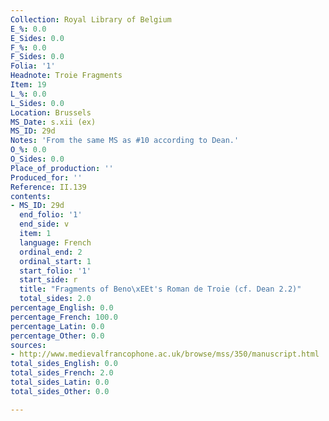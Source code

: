 ```yaml
---
Collection: Royal Library of Belgium
E_%: 0.0
E_Sides: 0.0
F_%: 0.0
F_Sides: 0.0
Folia: '1'
Headnote: Troie Fragments
Item: 19
L_%: 0.0
L_Sides: 0.0
Location: Brussels
MS_Date: s.xii (ex)
MS_ID: 29d
Notes: 'From the same MS as #10 according to Dean.'
O_%: 0.0
O_Sides: 0.0
Place_of_production: ''
Produced_for: ''
Reference: II.139
contents:
- MS_ID: 29d
  end_folio: '1'
  end_side: v
  item: 1
  language: French
  ordinal_end: 2
  ordinal_start: 1
  start_folio: '1'
  start_side: r
  title: "Fragments of Beno\xEEt's Roman de Troie (cf. Dean 2.2)"
  total_sides: 2.0
percentage_English: 0.0
percentage_French: 100.0
percentage_Latin: 0.0
percentage_Other: 0.0
sources:
- http://www.medievalfrancophone.ac.uk/browse/mss/350/manuscript.html
total_sides_English: 0.0
total_sides_French: 2.0
total_sides_Latin: 0.0
total_sides_Other: 0.0

---
```

